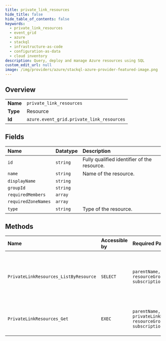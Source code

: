 ```yaml
---
title: private_link_resources
hide_title: false
hide_table_of_contents: false
keywords:
  - private_link_resources
  - event_grid
  - azure    
  - stackql
  - infrastructure-as-code
  - configuration-as-data
  - cloud inventory
description: Query, deploy and manage Azure resources using SQL
custom_edit_url: null
image: /img/providers/azure/stackql-azure-provider-featured-image.png
---
```

  
    

## Overview
<table><tbody>
<tr><td><b>Name</b></td><td><code>private_link_resources</code></td></tr>
<tr><td><b>Type</b></td><td>Resource</td></tr>
<tr><td><b>Id</b></td><td><code>azure.event_grid.private_link_resources</code></td></tr>
</tbody></table>

## Fields
| Name | Datatype | Description |
|:-----|:---------|:------------|
| `id` | `string` | Fully qualified identifier of the resource. |
| `name` | `string` | Name of the resource. |
| `displayName` | `string` |  |
| `groupId` | `string` |  |
| `requiredMembers` | `array` |  |
| `requiredZoneNames` | `array` |  |
| `type` | `string` | Type of the resource. |
## Methods
| Name | Accessible by | Required Params | Description |
|:-----|:--------------|:----------------|:------------|
| `PrivateLinkResources_ListByResource` | `SELECT` | `parentName, parentType, resourceGroupName, subscriptionId` | List all the private link resources under a topic, domain, or partner namespace. |
| `PrivateLinkResources_Get` | `EXEC` | `parentName, parentType, privateLinkResourceName, resourceGroupName, subscriptionId` | Get properties of a private link resource. |
